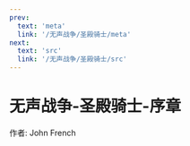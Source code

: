 ```yaml
---
prev:
  text: 'meta'
  link: '/无声战争/圣殿骑士/meta'
next:
  text: 'src'
  link: '/无声战争/圣殿骑士/src'
---
```


# 无声战争-圣殿骑士-序章

作者: John French
